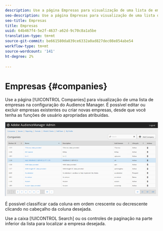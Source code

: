 ```yaml
---
description: Use a página Empresas para visualização de uma lista de empresas na sua configuração de Audience Manager. É possível editar ou excluir empresas existentes ou criar novas empresas, desde que você tenha as funções de usuário apropriadas atribuídas.
seo-description: Use a página Empresas para visualização de uma lista de empresas na sua configuração de Audience Manager. É possível editar ou excluir empresas existentes ou criar novas empresas, desde que você tenha as funções de usuário apropriadas atribuídas.
seo-title: Empresas
title: Empresas
uuid: 64b467f4-5e2f-4637-a62d-9c70c8a1a5be
translation-type: tm+mt
source-git-commit: be661580da839ce6332a0ad827dec08e854abe54
workflow-type: tm+mt
source-wordcount: '141'
ht-degree: 2%

---
```



# Empresas {#companies}

Use a página [!UICONTROL Companies] para visualização de uma lista de empresas na configuração do Audience Manager. É possível editar ou excluir empresas existentes ou criar novas empresas, desde que você tenha as funções de usuário apropriadas atribuídas.

![](assets/companies.png)

É possível classificar cada coluna em ordem crescente ou decrescente clicando no cabeçalho da coluna desejada.

Use a caixa [!UICONTROL Search] ou os controles de paginação na parte inferior da lista para localizar a empresa desejada.
